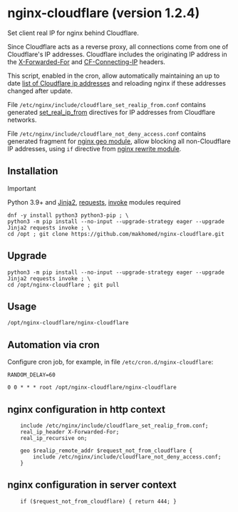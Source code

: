 # nginx-cloudflare (version 1.2.4)

Set client real IP for nginx behind Cloudflare.

Since Cloudflare acts as a reverse proxy, all connections come from one of Cloudflare's IP addresses.
Cloudflare includes the originating IP address in the [X-Forwarded-For](https://developers.cloudflare.com/fundamentals/reference/http-headers/#x-forwarded-for) and
[CF-Connecting-IP](https://developers.cloudflare.com/fundamentals/reference/http-request-headers/#cf-connecting-ip) headers.

This script, enabled in the cron, allow automatically maintaining an up to date
[list of Cloudflare ip addresses](https://www.cloudflare.com/ips/)
and reloading nginx if these addresses changed after update.

File `/etc/nginx/include/cloudflare_set_realip_from.conf` contains generated [set_real_ip_from](https://nginx.org/en/docs/http/ngx_http_realip_module.html#set_real_ip_from) directives for IP addresses from Cloudflare networks.

File `/etc/nginx/include/cloudflare_not_deny_access.conf` contains generated fragment for [nginx geo module](https://nginx.org/en/docs/http/ngx_http_geo_module.html),
allow blocking all non-Cloudflare IP addresses, using `if` directive from [nginx rewrite module](https://nginx.org/en/docs/http/ngx_http_rewrite_module.html).

## Installation
> [!IMPORTANT]
> Python 3.9+ and [Jinja2](https://jinja.palletsprojects.com/), [requests](https://requests.readthedocs.io/), [invoke](https://www.pyinvoke.org/) modules required
```
dnf -y install python3 python3-pip ; \
python3 -m pip install --no-input --upgrade-strategy eager --upgrade Jinja2 requests invoke ; \
cd /opt ; git clone https://github.com/makhomed/nginx-cloudflare.git
```

## Upgrade
```
python3 -m pip install --no-input --upgrade-strategy eager --upgrade Jinja2 requests invoke ; \
cd /opt/nginx-cloudflare ; git pull
```

## Usage
```
/opt/nginx-cloudflare/nginx-cloudflare
```

## Automation via cron

Configure cron job, for example, in file `/etc/cron.d/nginx-cloudflare`:

```
RANDOM_DELAY=60

0 0 * * * root /opt/nginx-cloudflare/nginx-cloudflare
```

## nginx configuration in http context
```
    include /etc/nginx/include/cloudflare_set_realip_from.conf;
    real_ip_header X-Forwarded-For;
    real_ip_recursive on;

    geo $realip_remote_addr $request_not_from_cloudflare {
        include /etc/nginx/include/cloudflare_not_deny_access.conf;
    }
```

## nginx configuration in server context
```
    if ($request_not_from_cloudflare) { return 444; }
```

